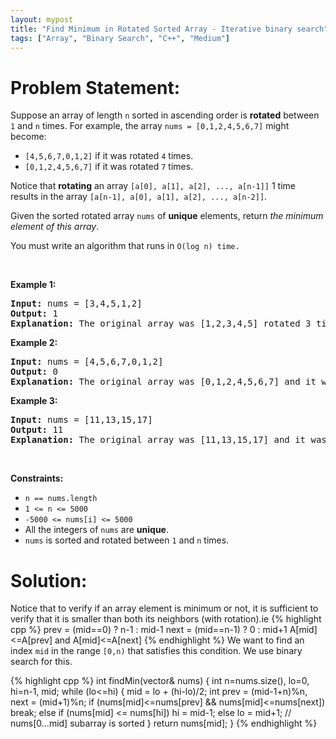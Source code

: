 ```yaml
---
layout: mypost
title: "Find Minimum in Rotated Sorted Array - Iterative binary search"
tags: ["Array", "Binary Search", "C++", "Medium"]
---
```

# Problem Statement:
<p>Suppose an array of length <code>n</code> sorted in ascending order is <strong>rotated</strong> between <code>1</code> and <code>n</code> times. For example, the array <code>nums = [0,1,2,4,5,6,7]</code> might become:</p>

<ul>
	<li><code>[4,5,6,7,0,1,2]</code> if it was rotated <code>4</code> times.</li>
	<li><code>[0,1,2,4,5,6,7]</code> if it was rotated <code>7</code> times.</li>
</ul>

<p>Notice that <strong>rotating</strong> an array <code>[a[0], a[1], a[2], ..., a[n-1]]</code> 1 time results in the array <code>[a[n-1], a[0], a[1], a[2], ..., a[n-2]]</code>.</p>

<p>Given the sorted rotated array <code>nums</code> of <strong>unique</strong> elements, return <em>the minimum element of this array</em>.</p>

<p>You must write an algorithm that runs in&nbsp;<code>O(log n) time.</code></p>

<p>&nbsp;</p>
<p><strong class="example">Example 1:</strong></p>

<pre>
<strong>Input:</strong> nums = [3,4,5,1,2]
<strong>Output:</strong> 1
<strong>Explanation:</strong> The original array was [1,2,3,4,5] rotated 3 times.
</pre>

<p><strong class="example">Example 2:</strong></p>

<pre>
<strong>Input:</strong> nums = [4,5,6,7,0,1,2]
<strong>Output:</strong> 0
<strong>Explanation:</strong> The original array was [0,1,2,4,5,6,7] and it was rotated 4 times.
</pre>

<p><strong class="example">Example 3:</strong></p>

<pre>
<strong>Input:</strong> nums = [11,13,15,17]
<strong>Output:</strong> 11
<strong>Explanation:</strong> The original array was [11,13,15,17] and it was rotated 4 times. 
</pre>

<p>&nbsp;</p>
<p><strong>Constraints:</strong></p>

<ul>
	<li><code>n == nums.length</code></li>
	<li><code>1 &lt;= n &lt;= 5000</code></li>
	<li><code>-5000 &lt;= nums[i] &lt;= 5000</code></li>
	<li>All the integers of <code>nums</code> are <strong>unique</strong>.</li>
	<li><code>nums</code> is sorted and rotated between <code>1</code> and <code>n</code> times.</li>
</ul>

# Solution:
Notice that to verify if an array element is minimum or not, it is sufficient to verify that it is smaller than both its neighbors (with rotation).ie
 {% highlight cpp %} 
prev = (mid==0) ? n-1 : mid-1
next = (mid==n-1) ? 0 : mid+1
A[mid]<=A[prev] and A[mid]<=A[next]
 {% endhighlight %}
We want to find an index `mid` in the range `[0,n)` that satisfies this condition. We use binary search for this.

 {% highlight cpp %} 
int findMin(vector<int>& nums) 
{
	int n=nums.size(), lo=0, hi=n-1, mid;
	while (lo<=hi)
	{
		mid = lo + (hi-lo)/2;
		int prev = (mid-1+n)%n, next = (mid+1)%n;
		if (nums[mid]<=nums[prev] && nums[mid]<=nums[next])
			break;
		else if (nums[mid] <= nums[hi])
			hi = mid-1;
		else
			lo = mid+1; // nums[0...mid] subarray is sorted
	}
	return nums[mid];
}
 {% endhighlight %}
